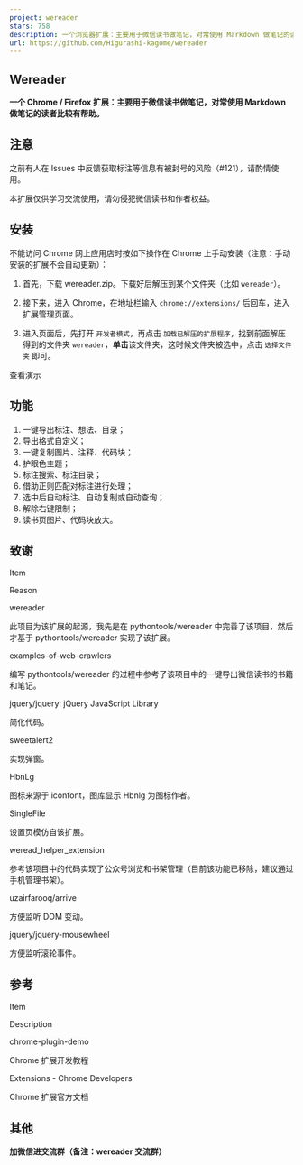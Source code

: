 ```yaml
---
project: wereader
stars: 758
description: 一个浏览器扩展：主要用于微信读书做笔记，对常使用 Markdown 做笔记的读者比较有帮助。
url: https://github.com/Higurashi-kagome/wereader
---
```


  
Wereader
-----------

**一个 Chrome / Firefox 扩展：主要用于微信读书做笔记，对常使用 Markdown 做笔记的读者比较有帮助。**

注意
--

之前有人在 Issues 中反馈获取标注等信息有被封号的风险（#121），请酌情使用。

本扩展仅供学习交流使用，请勿侵犯微信读书和作者权益。

安装
--

不能访问 Chrome 网上应用店时按如下操作在 Chrome 上手动安装（注意：手动安装的扩展不会自动更新）：

1.  首先，下载 wereader.zip。下载好后解压到某个文件夹（比如 `wereader`）。
    
2.  接下来，进入 Chrome，在地址栏输入 `chrome://extensions/` 后回车，进入扩展管理页面。
    
3.  进入页面后，先打开 `开发者模式`，再点击 `加载已解压的扩展程序`，找到前面解压得到的文件夹 `wereader`，**单击**该文件夹，这时候文件夹被选中，点击 `选择文件夹` 即可。
    

查看演示

功能
--

1.  一键导出标注、想法、目录；
2.  导出格式自定义；
3.  一键复制图片、注释、代码块；
4.  护眼色主题；
5.  标注搜索、标注目录；
6.  借助正则匹配对标注进行处理；
7.  选中后自动标注、自动复制或自动查询；
8.  解除右键限制；
9.  读书页图片、代码块放大。

致谢
--

Item

Reason

wereader

此项目为该扩展的起源，我先是在 pythontools/wereader 中完善了该项目，然后才基于 pythontools/wereader 实现了该扩展。

examples-of-web-crawlers

编写 pythontools/wereader 的过程中参考了该项目中的一键导出微信读书的书籍和笔记。

jquery/jquery: jQuery JavaScript Library

简化代码。

sweetalert2

实现弹窗。

HbnLg

图标来源于 iconfont，图库显示 Hbnlg 为图标作者。

SingleFile

设置页模仿自该扩展。

weread\_helper\_extension

参考该项目中的代码实现了公众号浏览和书架管理（目前该功能已移除，建议通过手机管理书架）。

uzairfarooq/arrive

方便监听 DOM 变动。

jquery/jquery-mousewheel

方便监听滚轮事件。

参考
--

Item

Description

chrome-plugin-demo

Chrome 扩展开发教程

Extensions - Chrome Developers

Chrome 扩展官方文档

其他
--

  
**加微信进交流群（备注：wereader 交流群）**
